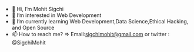 - 👋 Hi, I’m Mohit Sigchi
- 👀 I’m interested in Web Development
- 🌱 I’m currently learning Web Development,Data Science,Ethical Hacking, and Open Source
- 📫 How to reach me? => Email:sigchimohit@gmail.com or twitter : @SigchiMohit

<!---
Sigchi98/Sigchi98 is a ✨ special ✨ repository because its `README.md` (this file) appears on your GitHub profile.
You can click the Preview link to take a look at your changes.
--->
